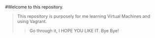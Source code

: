 #Welcome to this repository.
> This repository is purposely for me learning Virtual Machines and using Vagrant.
> > Go through it, I HOPE YOU LIKE IT.
> Bye Bye! 
